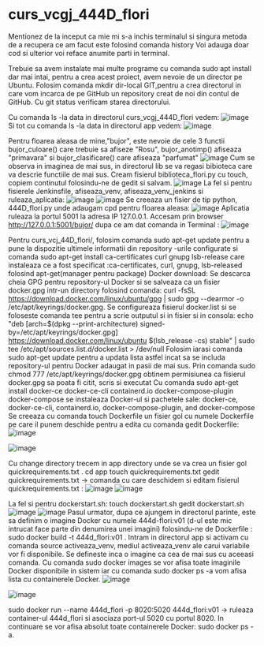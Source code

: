 # curs_vcgj_444D_flori
Mentionez de la inceput ca mie mi s-a inchis terminalul si singura metoda de a recupera ce am facut este folosind comanda history
Voi adauga doar cod si ulterior voi reface anumite parti in terminal.

Trebuie sa avem instalate mai multe programe cu comanda sudo apt install dar mai intai, pentru a crea acest proiect, avem nevoie de un director pe Ubuntu. Folosim comanda mkdir dir-local GIT,pentru a crea directorul in care vom incarca de pe GitHub un repository creat de noi din contul de GitHub. Cu git status verificam starea directorului.

Cu comanda ls -la data in directorul curs_vcgj_444D_flori vedem:
![image](https://github.com/andrei162/curs_vcgj_444D_flori/assets/93121932/eaafa8d3-b750-46eb-8f77-49ab1221ad91)
Si tot cu comanda ls -la data in directorul app vedem:
![image](https://github.com/andrei162/curs_vcgj_444D_flori/assets/93121932/8a75a6b8-f253-407e-8d0d-4cf0aa8aa27b)

Pentru floarea aleasa de mine,"bujor", este nevoie de cele 3 functii bujor_culoare() care trebuie sa afiseze "Rosu", bujor_anotimp() afiseaza "primavara" si bujor_clasificare() care afiseaza "parfumat"
![image](https://github.com/andrei162/curs_vcgj_444D_flori/assets/93121932/5c377840-c963-48ba-84a1-0159040ec0bb)
Cum se observa in imaginea de mai sus, in directorul lib se va regasi bibioteca care va descrie functiile de mai sus.
Cream fisierul biblioteca_flori.py cu touch, copiem continutul folosindu-ne de gedit si salvam.
![image](https://github.com/andrei162/curs_vcgj_444D_flori/assets/93121932/2b3ff1ab-a53b-4a5b-9247-1b8973c8b2b1)
La fel si pentru fisierele Jenkinsfile, afiseaza_venv, afiseaza_venv_jenkins si ruleaza_aplicatia:
![image](https://github.com/andrei162/curs_vcgj_444D_flori/assets/93121932/cd6e1ea2-0903-4ffb-acd0-0cfe5ee4b9d0)
![image](https://github.com/andrei162/curs_vcgj_444D_flori/assets/93121932/bc515ccb-69d8-47ad-9e11-cb5eee2b9e53)
Se creeaza un fisier de tip python, 444D_flori.py unde adaugam cpd pentru floarea aleasa:
![image](https://github.com/andrei162/curs_vcgj_444D_flori/assets/93121932/2f587328-ec7e-47c9-8c4a-a5aec7ba9829)
Aplicatia ruleaza la portul 5001 la adresa IP 127.0.0.1. Accesam prin browser http://127.0.0.1:5001/bujor/ dupa ce am dat comanda in Terminal :
![image](https://github.com/andrei162/curs_vcgj_444D_flori/assets/93121932/6ab9459b-edd1-4753-8b73-2ea7ec687586)







Pentru curs_vcj_44D_flori/, folosim comanda  sudo apt-get update pentru a pune la dispozitie ultimele informatii din repository -urile configurate si comanda  sudo apt-get install ca-certificates curl gnupg lsb-release care instaleaza ce a fost specificat :ca-certificates, curl, gnupg, lsb-released folosind apt-get(manager pentru package)
Docker download:
Se descarca cheia GPG pentru repository-ul Docker si se salveaza ca un fisier docker.gpg intr-un directory folosind comanda: curl -fsSL https://download.docker.com/linux/ubuntu/gpg | sudo gpg --dearmor -o /etc/apt/keyrings/docker.gpg.
Se configureaza  fisierul docker.list si se foloseste comanda tee pentru a scrie outputul si in fisier si in consola: echo "deb [arch=$(dpkg --print-architecture) signed-by=/etc/apt/keyrings/docker.gpg] https://download.docker.com/linux/ubuntu $(lsb_release -cs) stable" | sudo tee /etc/apt/sources.list.d/docker.list > /dev/null
Folosim iarasi comanda sudo apt-get update pentru a updata lista astfel incat sa se includa repository-ul pentru Docker adaugat in pasii de mai sus.
Prin comanda sudo chmod 777 /etc/apt/keyrings/docker.gpg obtinem permisiunea ca fisierul docker.gpg sa poata fi citit, scris si executat
Cu comanda sudo apt-get install docker-ce docker-ce-cli containerd.io docker-compose-plugin docker-compose se instaleaza Docker-ul si pachetele sale: docker-ce, docker-ce-cli, containerd.io, docker-compose-plugin, and docker-compose
Se creeaza cu comanda touch Dockerfile un fisier gol cu numele Dockerfile pe care il punem deschide pentru a edita cu comanda gedit Dockerfile:
![image](https://github.com/andrei162/curs_vcgj_444D_flori/assets/93121932/c1fd8e0c-920b-4a7d-a970-4c9cbeaf151e)


![image](https://github.com/andrei162/curs_vcgj_444D_flori/assets/93121932/5f18fbbb-69cd-4725-a467-af7a5a09c09b)

Cu change directory trecem in app directory unde se va crea un fisier gol quickrequirements.txt .
cd app
touch quickrequirements.txt
gedit quickrequirements.txt -> comanda cu care deschidem si editam fisierul quickrequirements.txt :
![image](https://github.com/andrei162/curs_vcgj_444D_flori/assets/93121932/19fa2312-e94a-4f27-97a2-c886a2eac305)
![image](https://github.com/andrei162/curs_vcgj_444D_flori/assets/93121932/e98d2f3c-4ed1-42d9-9a3f-10579e7a6c53)

La fel si pentru dockerstart.sh: 
touch dockerstart.sh
gedit dockerstart.sh
![image](https://github.com/andrei162/curs_vcgj_444D_flori/assets/93121932/0646e6bf-47c3-44df-8327-c4edd766091e)
![image](https://github.com/andrei162/curs_vcgj_444D_flori/assets/93121932/2695ead9-1aed-4d87-83c7-5e02568f77cc)
Pasul urmator, dupa ce ajungem in directorul parinte, este sa definim o imagine Docker cu numele 444d-flori:v01 (d-ul este mic intrucat face parte din denumirea unei imagini) folosindu-ne de Dockerfile : sudo docker build -t 444d_flori:v01 .
Intram in directorul app si activam cu comanda source activeaza_venv, mediul activeaza_venv ale carui variabile vor fi disponibile.
Se defineste inca o imagine ca cea de mai sus cu aceeasi comanda.
Cu comanda sudo docker images se vor afisa toate imaginile Docker disponibile in sistem iar cu comanda sudo docker ps -a  vom afisa lista cu containerele Docker.
![image](https://github.com/andrei162/curs_vcgj_444D_flori/assets/93121932/fa666c2f-b9ac-48a8-835f-2ce248bf9b61)

![image](https://github.com/andrei162/curs_vcgj_444D_flori/assets/93121932/76a41abc-13e2-4b38-aa13-3966cc431696)

sudo docker run --name 444d_flori -p 8020:5020 444d_flori:v01 -> ruleaza  container-ul 444d_flori si asociaza port-ul 5020 cu portul 8020. 
In continuare se vor afisa absolut toate containerele Docker: sudo docker ps -a.


